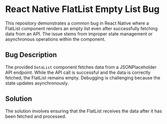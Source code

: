 # React Native FlatList Empty List Bug

This repository demonstrates a common bug in React Native where a FlatList component renders an empty list even after successfully fetching data from an API. The issue stems from improper state management or asynchronous operations within the component. 

## Bug Description

The provided `DataList` component fetches data from a JSONPlaceholder API endpoint. While the API call is successful and the data is correctly fetched, the FlatList remains empty.  Debugging is challenging because the state updates asynchronously.

## Solution

The solution involves ensuring that the FlatList receives the data after it has been fetched and processed.